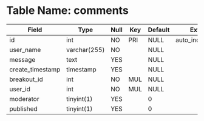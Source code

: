 # Table Name: comments

| Field            | Type         | Null | Key | Default | Extra          |
|------------------|--------------|------|-----|---------|----------------|
| id               | int          | NO   | PRI | NULL    | auto_increment |
| user_name        | varchar(255) | NO   |     | NULL    |                |
| message          | text         | YES  |     | NULL    |                |
| create_timestamp | timestamp    | YES  |     | NULL    |                |
| breakout_id      | int          | NO   | MUL | NULL    |                |
| user_id          | int          | NO   | MUL | NULL    |                |
| moderator        | tinyint(1)   | YES  |     | 0       |                |
| published        | tinyint(1)   | YES  |     | 0       |                |
